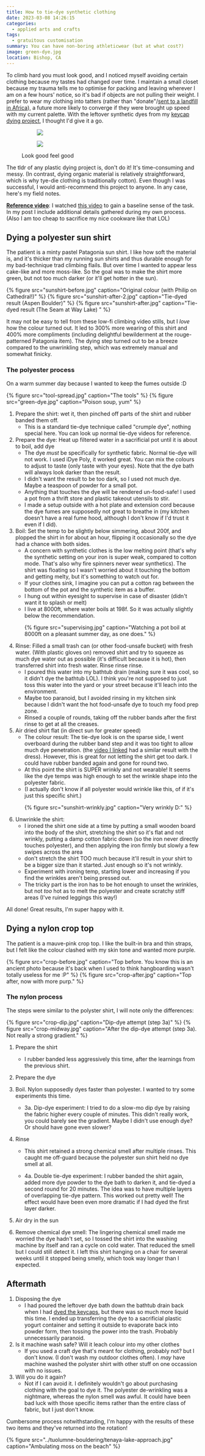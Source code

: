 ```yaml
---
title: How to tie-dye synthetic clothing
date: 2023-03-08 14:26:15
categories:
  - applied arts and crafts
tags:
  - gratuitous customisation
summary: You can have non-boring athleticwear (but at what cost?)
image: green-dye.jpg
location: Bishop, CA
---
```


To climb hard you must look good, and I noticed myself avoiding certain clothing because my tastes had changed over time. I maintain a small closet because my trauma tells me to optimise for packing and leaving wherever I am on a few hours' notice, so it's bad if objects are not pulling their weight. I prefer to wear my clothing into tatters (rather than "donate"/[sent to a landfill in Africa](https://www.abc.net.au/news/2021-08-12/fast-fashion-turning-parts-ghana-into-toxic-landfill/100358702)), a future more likely to converge if they were brought up speed with my current palette. With the leftover synthetic dyes from my [keycap dying project](../how-to-dye-keycaps/), I thought I'd give it a go.

<figure>
<div class="photos">
<figure><img src="look-good-feel-good.jpg" /></figure>
<figure><img src="look-good-feel-good-2.jpg" /></figure>
</div>
<figcaption>
Look good feel good
</figcaption>
</figure>

The tldr of any plastic dying project is, don't do it! It's time-consuming and messy. (In contrast, dying organic material is relatively straightforward, which is why tye-die clothing is traditionally cotton). Even though I was successful, I would anti-recommend this project to anyone. In any case, here's my field notes.

<a href="#reference-video" id="reference-video">

**Reference video**</a>: I watched [this video](https://www.youtube.com/watch?v=01jeVQwXE8A) to gain a baseline sense of the task. In my post I include additional details gathered during my own process. (Also I am too cheap to sacrifice my nice cookware like that LOL)


## Dying a polyester sun shirt

The patient is a minty pastel Patagonia sun shirt. I like how soft the material is, and it's thicker than my running sun shirts and thus durable enough for my bad-technique trad climbing flails. But over time I wanted to appear less cake-like and more moss-like. So the goal was to make the shirt more green, but not too much darker (or it'll get hotter in the sun).

<div class="photos large">
{% figure src="sunshirt-before.jpg" caption="Original colour (with Philip on Cathedral!)" %}
{% figure src="sunshirt-after-2.jpg" caption="Tie-dyed result (Aspen Boulder)" %}
{% figure src="sunshirt-after.jpg" caption="Tie-dyed result (The Seam at Way Lake) " %}
</div>

It may not be easy to tell from these low-fi climbing video stills, but I _love_ how the colour turned out. It led to 300% more wearing of this shirt and 400% more compliments (including delightful bewilderment at the rouge-patterned Patagonia item). The dying step turned out to be a breeze compared to the unwrinkling step, which was extremely manual and somewhat finicky.

### The polyester process 

On a warm summer day because I wanted to keep the fumes outside :D

<div class="photos large">
{% figure src="tool-spread.jpg" caption="The tools" %}
{% figure src="green-dye.jpg" caption="Poison soup, yum" %}
</div>

1. Prepare the shirt: wet it, then pinched off parts of the shirt and rubber banded them off. 
   - This is a standard tie-dye technique called "crumple dye", nothing special here. You can look up normal tie-dye videos for reference.
2. Prepare the dye: Heat up filtered water in a sacrificial pot until it is about to boil, add dye
   - The dye _must_ be specifically for synthetic fabric. Normal tie-dye will not work. I used iDye Poly, it worked great. You can mix the colours to adjust to taste (only taste with your eyes). Note that the dye bath will always look darker than the result.
   - I didn't want the result to be too dark, so I used not much dye. Maybe a teaspoon of powder for a small pot.
   - Anything that touches the dye will be rendered un-food-safe! I used a pot from a thrift store and plastic takeout utensils to stir. 
   - I made a setup outside with a hot plate and extension cord because the dye fumes are supposedly not great to breathe in (my kitchen doesn't have a real fume hood, although I don't know if I'd trust it even if I did). 
3. Boil: Set the temp to be slightly below simmering, about 200f, and plopped the shirt in for about an hour, flipping it occasionally so the dye had a chance with both sides. 
   - A concern with synthetic clothes is the low melting point (that's why the synthetic setting on your iron is super weak, compared to cotton mode. That's also why fire spinners never wear synthetics). The shirt was floating so I wasn't worried about it touching the bottom and getting melty, but it's something to watch out for. 
   - If your clothes sink, I imagine you can put a cotton rag between the bottom of the pot and the synthetic item as a buffer.
   - I hung out within eyesight to supervise in case of disaster (didn't want it to splash or melt)
   - I live at 8000ft, where water boils at 198f. So it was actually slightly below the recommendation.
        <p>{% figure src="supervising.jpg" caption="Watching a pot boil at 8000ft on a pleasant summer day, as one does." %}<p/>
4. Rinse: Filled a small trash can (or other food-unsafe bucket) with fresh water. (With plastic gloves on) removed shirt and try to squeeze as much dye water out as possible (it's difficult because it is hot), then transferred shirt into fresh water. Rinse rinse rinse. 
   - I poured this water into my bathtub drain (making sure it was cool, so it didn't dye the bathtub LOL). I think you're not supposed to just toss this water into the yard or your street because it'll leach into the environment.
   - Maybe too paranoid, but I avoided rinsing in my kitchen sink because I didn't want the hot food-unsafe dye to touch my food prep zone.  
   - Rinsed a couple of rounds, taking off the rubber bands after the first rinse to get at all the creases. 
5. Air dried shirt flat (in direct sun for greater speed)
   - The colour result: The tie-dye look is on the sparse side, I went overboard during the rubber band step and it was too tight to allow much dye penetration. (the [video I linked](#reference-video) had a similar result with the dress). However, this is great for not letting the shirt get too dark. I could have rubber banded again and gone for round two.
   - At this point the shirt is SUPER wrinkly and not wearable! It seems like the dye temps was high enough to set the wrinkle shape into the polyester fabric. 
   - (I actually don't know if all polyester would wrinkle like this, of if it's just this specific shirt.)
        <p>{% figure src="sunshirt-wrinkly.jpg" caption="Very wrinkly D:" %}</p>
6. Unwrinkle the shirt: 
   -  I ironed the shirt one side at a time by putting a small wooden board into the body of the shirt, stretching the shirt so it's flat and not wrinkly, putting a damp cotton fabric down (so the iron never directly touches polyester), and then applying the iron firmly but slowly a few swipes across the area
   -  don't stretch the shirt TOO much because it'll result in your shirt to be a bigger size than it started. Just enough so it's not wrinkly.
   -  Experiment with ironing temp, starting lower and increasing if you find the wrinkles aren't being pressed out. 
   -  The tricky part is the iron has to be hot enough to unset the wrinkles, but not _too_ hot as to melt the polyester and create scratchy stiff areas (I've ruined leggings this way!)

All done! Great results, I'm super happy with it.

## Dying a nylon crop top

The patient is a mauve-pink crop top. I like the built-in bra and thin straps, but I felt like the colour clashed with my skin tone and wanted more purple.

<div class="photos">
{% figure src="crop-before.jpg" caption="Top before. You know this is an ancient photo because it's back when I used to think hangboarding wasn't totally useless for me :P" %}
{% figure src="crop-after.jpg" caption="Top after, now with more purp." %}
</div>

### The nylon process 

The steps were similar to the polyster shirt, I will note only the differences:

<div class="photos large">
{% figure src="crop-dip.jpg" caption="Dip-dye attempt (step 3a)" %}
{% figure src="crop-midway.jpg" caption="After the dip-dye attempt (step 3a). Not really a strong gradient." %}
</div>

1. Prepare the shirt
   - I rubber banded less aggressively this time, after the learnings from the previous shirt.
2. Prepare the dye
3. Boil. Nylon supposedly dyes faster than polyester. I wanted to try some experiments this time.

    - 3a. Dip-dye experiment: I tried to do a slow-mo dip dye by raising the fabric higher every couple of minutes. This didn't really work, you could barely see the gradient. Maybe I didn't use enough dye? Or should have gone even slower?

4. Rinse
   - This shirt retained a strong chemical smell after multiple rinses. This caught me off-guard because the polyester sun shirt held no dye smell at all. 

    - 4a. Double tie-dye experiment: I rubber banded the shirt again, added more dye powder to the dye bath to darken it, and tie-dyed a second round for 20 minutes. The idea was to have multiple layers of overlapping tie-dye pattern. This worked out pretty well! The effect would have been even more dramatic if I had dyed the first layer darker.
5. Air dry in the sun
6. Remove chemical dye smell: The lingering chemical smell made me worried the dye hadn't set, so I tossed the shirt into the washing machine by itself and ran a cycle on cold water. That reduced the smell but I could still detect it. I left this shirt hanging on a chair for several weeks until it stopped being smelly, which took way longer than I expected.

## Aftermath

1. Disposing the dye
   - I had poured the leftover dye bath down the bathtub drain back when I had [dyed the keycaps](../how-to-dye-keycaps/), but there was so much more liquid this time. I ended up transferring the dye to a sacrificial plastic yogurt container and setting it outside to evaporate back into powder form, then tossing the power into the trash. Probably unnecessarily paranoid.
2. Is it machine wash safe? Will it leach colour into my other clothes
   - If you used a craft dye that's meant for clothing, probably not? but I don't know. (I don't wash my outdoor clothes often). I *may* have machine washed the polyster shirt with other stuff on one occassion with no issues.
3. Will you do it again?
   - Not if I can avoid it. I definitely wouldn't go about purchasing clothing with the goal to dye it. The polyester de-wrinkling was a nightmare, whereas the nylon smell was awful. It could have been bad luck with those specific items rather than the entire class of fabric, but I just don't know.

Cumbersome process notwithstanding, I'm happy with the results of these two items and they've returned into the rotation!

{% figure src="../tuolumne-bouldering/tenaya-lake-approach.jpg" caption="Ambulating moss on the beach" %}